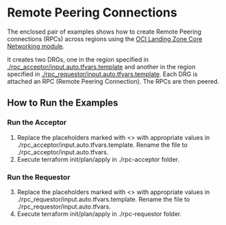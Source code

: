 # Remote Peering Connections 

The enclosed pair of examples shows how to create Remote Peering connections (RPCs) across regions using the [OCI Landing Zone Core Networking module](https://github.com/oracle-quickstart/terraform-oci-cis-landing-zone-networking).

It creates two DRGs, one in the region specified in [./rpc_acceptor/input.auto.tfvars.template](./rpc_acceptor/input.auto.tfvars.template) and another in the region specified in [./rpc_requestor/input.auto.tfvars.template](./rpc_requestor/input.auto.tfvars.template). Each DRG is attached an RPC (Remote Peering Connection). The RPCs are then peered.

## How to Run the Examples

### Run the Acceptor
1. Replace the placeholders marked with \<\> with appropriate values in ./rpc_acceptor/input.auto.tfvars.template. Rename the file to ./rpc_acceptor/input.auto.tfvars.
2. Execute terraform init/plan/apply in ./rpc-acceptor folder.

### Run the Requestor
3. Replace the placeholders marked with \<\> with appropriate values in ./rpc_requestor/input.auto.tfvars.template. Rename the file to ./rpc_requestor/input.auto.tfvars.
4. Execute terraform init/plan/apply in ./rpc-requestor folder.